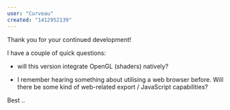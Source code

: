 ```yaml
---
user: "Curveau"
created: "1412952139"
---
```


Thank you for your continued development! 

I have a couple of quick questions:

- will this version integrate OpenGL (shaders) natively?

- I remember hearing something about utilising a web browser before. Will there be some kind of web-related export / JavaScript capabilities?

Best .. 
